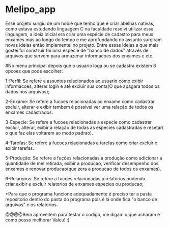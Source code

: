 # Melipo_app
Esse projeto surgiu de um hobie que tenho que é criar abelhas nativas, como estava estudando linguagem C na faculdade resolvi utilizar essa linguagem, a ideia inicial era criar uma espécie de cadastro para meus enxames mas  ao longo do tempo e me aprofundando no assunto surgiram novas ideias então implementei no projeto. Entre essas ideias a que mais gostei foi construir foi uma especie de "banco de dados" através de arquivos que servem para armazenar informacoes dos enxames e etc.

#No menu principal depois que o usuario loga ou se cadastra existem 6 opcoes que pode escolher:

1-Perfil: Se refere a assuntos relacionados ao usuario como exibir informacoes, alterar login e até excluir sua conta(O que apagara todos os dados nos arquivos);

2-Enxame: Se refere a fucoes relacionadas ao enxame como cadastrar excluir, alterar e exibir tambem é possivel ver uma relação de todos os enxames cadastrados.

3-Especie: Se refere a fucoes relacionadas a especie como cadastrar excluir, alterar, exibir a relação de todas as especies cadastradas e resetar( o que faz elas voltarem ao modo padrao).

4-Tarefas: Se refere a fucoes relacionadas a tarefas como criar excluir e exibir tarefas.

5-Produção: Se refere a fuções relacionadas a produção como adicionar a quantidade de mel retirada, exibir a producao, verificar desempenho dos enxames e renovar producao(que zera a producao de todos os enxames).

6-Relarorios: Se refere a fucoes relacionadas a relatorios podendo criar,exibir e excluir relatorios de enxames especies ou producao; 

*Para que o programa funcione adequadamente é preciso ter a pasta repositorio dentro do pasta do programa pois é lá onde fica "o banco de arquivos" e os relatorios.

@@@@Bem aproveitem para testar o codigo, me digam o que acharam e como posso melhorar Valeu! :)
